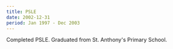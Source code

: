 ```yaml
---
title: PSLE
date: 2002-12-31
period: Jan 1997 - Dec 2003
---
```


Completed PSLE. Graduated from St. Anthony's Primary School.
